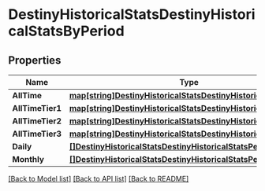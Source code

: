# DestinyHistoricalStatsDestinyHistoricalStatsByPeriod

## Properties
Name | Type | Description | Notes
------------ | ------------- | ------------- | -------------
**AllTime** | [**map[string]DestinyHistoricalStatsDestinyHistoricalStatsValue**](Destiny.HistoricalStats.DestinyHistoricalStatsValue.md) |  | [optional] 
**AllTimeTier1** | [**map[string]DestinyHistoricalStatsDestinyHistoricalStatsValue**](Destiny.HistoricalStats.DestinyHistoricalStatsValue.md) |  | [optional] 
**AllTimeTier2** | [**map[string]DestinyHistoricalStatsDestinyHistoricalStatsValue**](Destiny.HistoricalStats.DestinyHistoricalStatsValue.md) |  | [optional] 
**AllTimeTier3** | [**map[string]DestinyHistoricalStatsDestinyHistoricalStatsValue**](Destiny.HistoricalStats.DestinyHistoricalStatsValue.md) |  | [optional] 
**Daily** | [**[]DestinyHistoricalStatsDestinyHistoricalStatsPeriodGroup**](Destiny.HistoricalStats.DestinyHistoricalStatsPeriodGroup.md) |  | [optional] 
**Monthly** | [**[]DestinyHistoricalStatsDestinyHistoricalStatsPeriodGroup**](Destiny.HistoricalStats.DestinyHistoricalStatsPeriodGroup.md) |  | [optional] 

[[Back to Model list]](../README.md#documentation-for-models) [[Back to API list]](../README.md#documentation-for-api-endpoints) [[Back to README]](../README.md)


